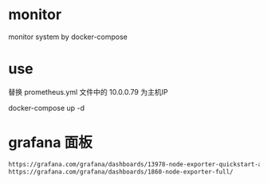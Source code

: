 # monitor
monitor system by docker-compose

# use
替换 prometheus.yml 文件中的 10.0.0.79 为主机IP

docker-compose up -d

# grafana 面板

```bash
https://grafana.com/grafana/dashboards/13978-node-exporter-quickstart-and-dashboard/
https://grafana.com/grafana/dashboards/1860-node-exporter-full/
```
